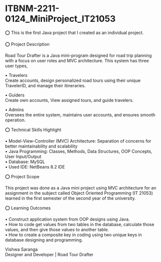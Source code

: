 # ITBNM-2211-0124_MiniProject_IT21053
⭕ This is the first Java project that I created as an individual project. <br>

⭕ Project Description <br>

Road Tour Drafter is a Java mini-program designed for road trip planning with a focus on user roles and MVC architecture. This system has three user types, <br>

• Travelers <br>
Create accounts, design personalized road tours using their unique TravelerID, and manage their itineraries. <br>

• Guiders <br>
Create own accounts, View assigned tours, and guide travelers. <br>

• Admins <br>
Oversees the entire system, maintains user accounts, and ensures smooth operation. <br>

⭕ Technical Skills Highlight <br>

• Model-View-Controller (MVC) Architecture: Separation of concerns for better maintainability and scalability <br>
• Java Programming: Classes, Methods, Data Structures, OOP Concepts, User Input/Output <br>
• Database: MySQL <br>
• Used IDE: NetBeans 8.2 IDE <br>

⭕ Project Scope <br>

This project was done as a Java mini project using MVC architecture for an assignment in the subject called Object Oriented Programming (IT 21053) learned in the first semester of the second year of the university. <br>

⭕ Learning Outcomes <br>

• Construct application system from OOP designs using Java. <br>
• How to code get values from two tables in the database, calculate those values, and then give those values to another table. <br>
• How to create a composite key in coding using two unique keys in database designing and programming. <br>

Vishwa Saranga <br>
Designer and Developer | Road Tour Drafter
